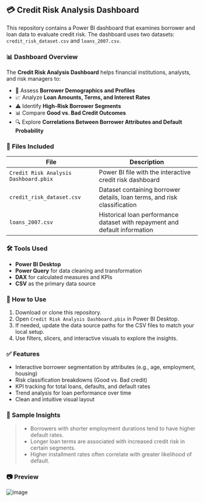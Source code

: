 ## 💳 Credit Risk Analysis Dashboard

This repository contains a Power BI dashboard that examines borrower and loan data to evaluate credit risk. The dashboard uses two datasets: `credit_risk_dataset.csv` and `loans_2007.csv`.

### 📊 Dashboard Overview

The **Credit Risk Analysis Dashboard** helps financial institutions, analysts, and risk managers to:

- 🏦 Assess **Borrower Demographics and Profiles**
- 📈 Analyze **Loan Amounts, Terms, and Interest Rates**
- ⚠️ Identify **High-Risk Borrower Segments**
- 📊 Compare **Good vs. Bad Credit Outcomes**
- 🔍 Explore **Correlations Between Borrower Attributes and Default Probability**

### 📁 Files Included

| File | Description |
|------|-------------|
| `Credit Risk Analysis Dashboard.pbix` | Power BI file with the interactive credit risk dashboard |
| `credit_risk_dataset.csv` | Dataset containing borrower details, loan terms, and risk classification |
| `loans_2007.csv` | Historical loan performance dataset with repayment and default information |

### 🛠️ Tools Used

- **Power BI Desktop**
- **Power Query** for data cleaning and transformation
- **DAX** for calculated measures and KPIs
- **CSV** as the primary data source

### 🚀 How to Use

1. Download or clone this repository.
2. Open `Credit Risk Analysis Dashboard.pbix` in Power BI Desktop.
3. If needed, update the data source paths for the CSV files to match your local setup.
4. Use filters, slicers, and interactive visuals to explore the insights.

### ✅ Features

- Interactive borrower segmentation by attributes (e.g., age, employment, housing)
- Risk classification breakdowns (Good vs. Bad credit)
- KPI tracking for total loans, defaults, and default rates
- Trend analysis for loan performance over time
- Clean and intuitive visual layout

### 📌 Sample Insights

> - Borrowers with shorter employment durations tend to have higher default rates.  
> - Longer loan terms are associated with increased credit risk in certain segments.  
> - Higher installment rates often correlate with greater likelihood of default.

### 📷 Preview

![image](https://github.com/user-attachments/assets/your-preview-image-id)

